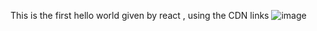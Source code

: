 This is the first hello world given by react , using the CDN links 
![image](https://github.com/user-attachments/assets/bf411cb6-6c0d-48c2-a00d-d44b710f5549)
